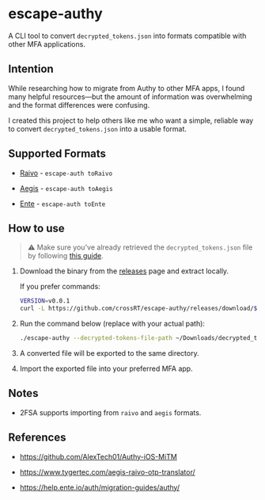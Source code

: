 # escape-authy

A CLI tool to convert `decrypted_tokens.json` into formats compatible with other MFA applications.

## Intention

While researching how to migrate from Authy to other MFA apps, I found many helpful resources—but the amount of information was overwhelming and the format differences were confusing.

I created this project to help others like me who want a simple, reliable way to convert `decrypted_tokens.json` into a usable format.

## Supported Formats

- [Raivo](https://raivo-otp.com/) - `escape-auth toRaivo`

- [Aegis](https://getaegis.app/) - `escape-auth toAegis`

- [Ente](https://ente.io/auth/) - `escape-auth toEnte`

## How to use

> ⚠️ Make sure you've already retrieved the `decrypted_tokens.json` file by following [this guide](https://github.com/AlexTech01/Authy-iOS-MiTM).


1. Download the binary from the [releases](https://github.com/crossRT/escape-authy/releases) page and extract locally.

   If you prefer commands:
   ```bash
   VERSION=v0.0.1
   curl -L https://github.com/crossRT/escape-authy/releases/download/$VERSION/escape-authy_Darwin_arm64.tar.gz | tar -xz
   ```

2. Run the command below (replace with your actual path):
   ```bash
   ./escape-authy --decrypted-tokens-file-path ~/Downloads/decrypted_tokens.json toRaivo
   ```

3. A converted file will be exported to the same directory.

4. Import the exported file into your preferred MFA app.

## Notes

- 2FSA supports importing from `raivo` and `aegis` formats.


## References

- https://github.com/AlexTech01/Authy-iOS-MiTM

- https://www.tygertec.com/aegis-raivo-otp-translator/

- https://help.ente.io/auth/migration-guides/authy/
